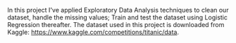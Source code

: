 In this project I've applied Exploratory Data Analysis techniques to clean our dataset, handle the missing values; Train and test the dataset using Logistic Regression thereafter.
The dataset used in this project is downloaded from Kaggle: https://www.kaggle.com/competitions/titanic/data.
